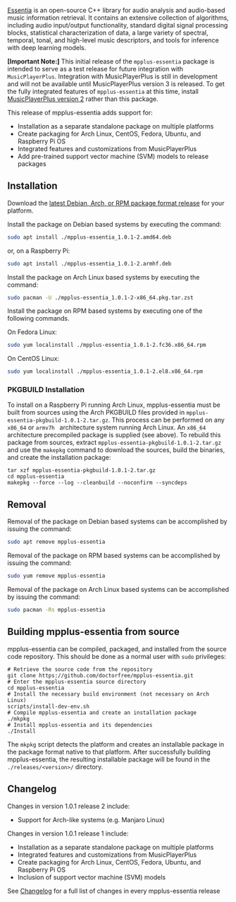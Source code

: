 [Essentia](https://essentia.upf.edu/index.html) is an open-source C++ library for audio analysis and audio-based music information retrieval. It contains an extensive collection of algorithms, including audio input/output functionality, standard digital signal processing blocks, statistical characterization of data, a large variety of spectral, temporal, tonal, and high-level music descriptors, and tools for inference with deep learning models.

**[Important Note:]** This initial release of the `mpplus-essentia` package is intended to serve as a test release for future integration with `MusicPlayerPlus`. Integration with MusicPlayerPlus is still in development and will not be available until MusicPlayerPlus version 3 is released. To get the fully integrated features of `mpplus-essentia` at this time, install [MusicPlayerPlus version 2](https://github.com/doctorfree/MusicPlayerPlus/releases) rather than this package.

This release of mpplus-essentia adds support for:

* Installation as a separate standalone package on multiple platforms
* Create packaging for Arch Linux, CentOS, Fedora, Ubuntu, and Raspberry Pi OS
* Integrated features and customizations from MusicPlayerPlus
* Add pre-trained support vector machine (SVM) models to release packages

## Installation

Download the [latest Debian, Arch, or RPM package format release](https://github.com/doctorfree/mpplus-essentia/releases) for your platform.

Install the package on Debian based systems by executing the command:

```bash
sudo apt install ./mpplus-essentia_1.0.1-2.amd64.deb
```

or, on a Raspberry Pi:

```bash
sudo apt install ./mpplus-essentia_1.0.1-2.armhf.deb
```

Install the package on Arch Linux based systems by executing the command:

```bash
sudo pacman -U ./mpplus-essentia_1.0.1-2-x86_64.pkg.tar.zst
```

Install the package on RPM based systems by executing one of the following commands.

On Fedora Linux:

```bash
sudo yum localinstall ./mpplus-essentia_1.0.1-2.fc36.x86_64.rpm
```

On CentOS Linux:

```bash
sudo yum localinstall ./mpplus-essentia_1.0.1-2.el8.x86_64.rpm
```

### PKGBUILD Installation

To install on a Raspberry Pi running Arch Linux, mpplus-essentia must be built from sources using the Arch PKGBUILD files provided in `mpplus-essentia-pkgbuild-1.0.1-2.tar.gz`. This process can be performed on any `x86_64` or `armv7h ` architecture system running Arch Linux. An `x86_64` architecture precompiled package is supplied (see above). To rebuild this package from sources, extract `mpplus-essentia-pkgbuild-1.0.1-2.tar.gz` and use the `makepkg` command to download the sources, build the binaries, and create the installation package:

```
tar xzf mpplus-essentia-pkgbuild-1.0.1-2.tar.gz
cd mpplus-essentia
makepkg --force --log --cleanbuild --noconfirm --syncdeps
```

## Removal

Removal of the package on Debian based systems can be accomplished by issuing the command:

```bash
sudo apt remove mpplus-essentia
```

Removal of the package on RPM based systems can be accomplished by issuing the command:

```bash
sudo yum remove mpplus-essentia
```

Removal of the package on Arch Linux based systems can be accomplished by issuing the command:

```bash
sudo pacman -Rs mpplus-essentia
```

## Building mpplus-essentia from source

mpplus-essentia can be compiled, packaged, and installed from the source code repository. This should be done as a normal user with `sudo` privileges:

```
# Retrieve the source code from the repository
git clone https://github.com/doctorfree/mpplus-essentia.git
# Enter the mpplus-essentia source directory
cd mpplus-essentia
# Install the necessary build environment (not necessary on Arch Linux)
scripts/install-dev-env.sh
# Compile mpplus-essentia and create an installation package
./mkpkg
# Install mpplus-essentia and its dependencies
./Install
```

The `mkpkg` script detects the platform and creates an installable package in the package format native to that platform. After successfully building mpplus-essentia, the resulting installable package will be found in the `./releases/<version>/` directory.

## Changelog

Changes in version 1.0.1 release 2 include:

* Support for Arch-like systems (e.g. Manjaro Linux)

Changes in version 1.0.1 release 1 include:

* Installation as a separate standalone package on multiple platforms
* Integrated features and customizations from MusicPlayerPlus
* Create packaging for Arch Linux, CentOS, Fedora, Ubuntu, and Raspberry Pi OS
* Inclusion of support vector machine (SVM) models

See [Changelog](https://github.com/doctorfree/mpplus-essentia/blob/master/Changelog) for a full list of changes in every mpplus-essentia release

